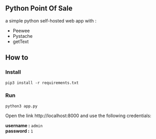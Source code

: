 ## Python Point Of Sale

a simple python self-hosted web app with :

* Peewee
* Pystache
* getText

## How to 
### Install
`pip3 install -r requirements.txt`

### Run
`python3 app.py`

Open the link http://localhost:8000 and use the following credentials:

**username :** `admin`  
**password :** `1`

